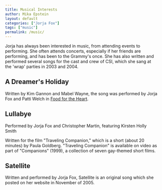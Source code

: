 ```yaml
---
title: Musical Interests
author: Mika Epstein
layout: default
categories: ["Jorja Fox"]
tags: ["music"]
permalink: /music/
---
```


Jorja has always been interested in music, from attending events to performing. She often attends concerts, especially if her friends are performing, and has been to the Grammy's once. She has also written and performed several songs for the cast and crew of CSI, which she sang at the 'wrap' parties in 2003 and 2004.

## A Dreamer's Holiday

Written by Kim Gannon and Mabel Wayne, the song was performed by Jorja Fox and Patti Welch in [Food for the Heart]( /library/actor/food-for-the-heart/ ).

## Lullabye

Performed by Jorja Fox and Christopher Martin, featuring Kirsten Holly Smith

Written for the film "Traveling Companion," which is a short (about 20 minutes) by Paula Goldberg. "Traveling Companion" is available on video as part of "Companions" (1999), a collection of seven gay-themed short films.

## Satellite

Written and performed by Jorja Fox, Satellite is an original song which she posted on her website in November of 2005.
